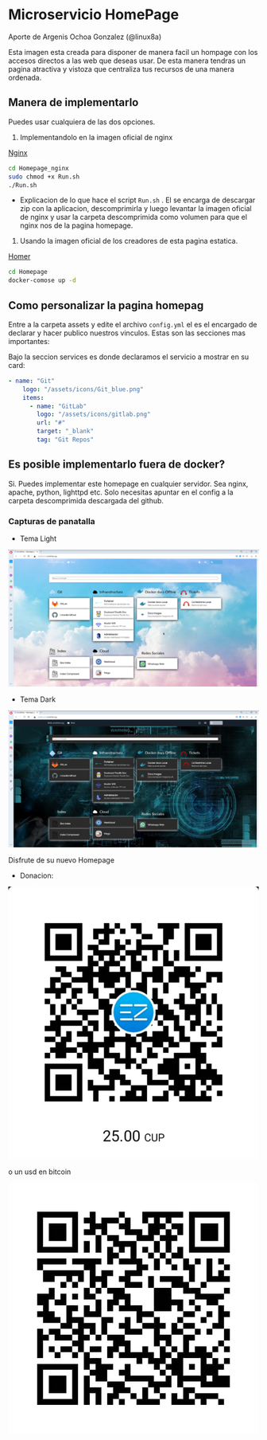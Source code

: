 # Microservicio HomePage
Aporte de Argenis Ochoa Gonzalez (@linux8a)

Esta imagen esta creada para disponer de manera facil un hompage con los accesos directos a las web que deseas usar. De esta manera tendras un pagina atractiva y vistoza  que centraliza tus recursos de una manera ordenada.  

## Manera de implementarlo

Puedes usar cualquiera de las dos opciones.

1. Implementandolo en la imagen oficial de nginx

[Nginx ](Homepage_nginx)

```sh
cd Homepage_nginx
sudo chmod +x Run.sh
./Run.sh
```

* Explicacion de lo que hace el script `Run.sh` . El se encarga de descargar zip con la aplicacion, descomprimirla y luego levantar la imagen oficial de nginx y usar la carpeta descomprimida como volumen para que el nginx nos de la pagina homepage.

1. Usando la imagen oficial de los creadores de esta pagina estatica.

[Homer](Homepage)

```sh
cd Homepage
docker-comose up -d
```


## Como personalizar la pagina homepag

Entre a la carpeta assets y edite el archivo `config.yml` el es el encargado de declarar y hacer publico nuestros vinculos. Estas son las secciones mas importantes:

Bajo la seccion services es donde declaramos el servicio a mostrar en su card:

```yml
- name: "Git"
    logo: "/assets/icons/Git_blue.png"
    items:
      - name: "GitLab"
        logo: "/assets/icons/gitlab.png"
        url: "#"
        target: "_blank"
        tag: "Git Repos"
```

## Es posible implementarlo fuera de docker?

Si. Puedes implementar este homepage en cualquier servidor. Sea nginx, apache, python, lighttpd etc. Solo necesitas apuntar en el config a la carpeta descomprimida descargada del github.


### Capturas de panatalla

* Tema Light 

![Homepage theme light](img/homepage_light.png)

* Tema Dark

![Homepage theme light](img/homepage_dark.png)

Disfrute de su nuevo Homepage

* Donacion:

![Donacion](img/donacion_enzona.png)

o un usd en bitcoin

![Donacion](img/donacion_bitcoin.png)
